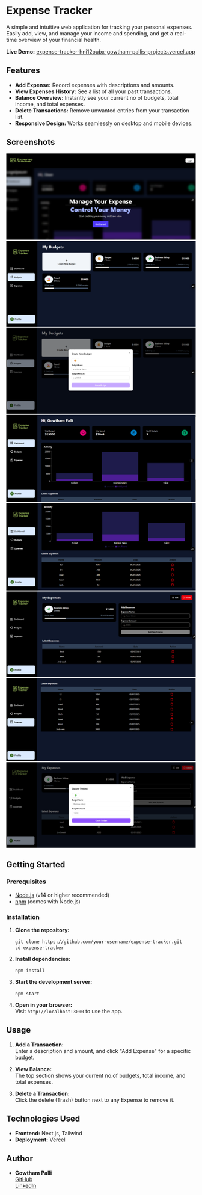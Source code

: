 # Expense Tracker

A simple and intuitive web application for tracking your personal expenses. Easily add, view, and manage your income and spending, and get a real-time overview of your financial health.

**Live Demo:** [expense-tracker-hni12oubx-gowtham-pallis-projects.vercel.app](https://expense-tracker-hni12oubx-gowtham-pallis-projects.vercel.app)

## Features

- **Add Expense:** Record expenses with descriptions and amounts.
- **View Expenses History:** See a list of all your past transactions.
- **Balance Overview:** Instantly see your current no of budgets, total income, and total expenses.
- **Delete Transactions:** Remove unwanted entries from your transaction list.
- **Responsive Design:** Works seamlessly on desktop and mobile devices.

## Screenshots

<!-- Add screenshots here if available -->
![Landing Page](public/LandingPage.png)
![Budgets Page](public/Budgets.png)
![Create Budget](public/CreateBudget.png)
![Dashboard Page](public/Dashboard.png)
![Dashboard2 Page](public/Dashboard2.png)
![Expense Page](public/Expense.png)
![ExpensesList Page](public/ExpensesList.png)
![Update Budget](public/UpdateBudget.png)

## Getting Started

### Prerequisites

- [Node.js](https://nodejs.org/) (v14 or higher recommended)
- [npm](https://www.npmjs.com/) (comes with Node.js)

### Installation

1. **Clone the repository:**
    ```
    git clone https://github.com/your-username/expense-tracker.git
    cd expense-tracker
    ```

2. **Install dependencies:**
    ```
    npm install
    ```

3. **Start the development server:**
    ```
    npm start
    ```

4. **Open in your browser:**  
   Visit `http://localhost:3000` to use the app.

## Usage

1. **Add a Transaction:**  
   Enter a description and amount, and click "Add Expense" for a specific budget.

2. **View Balance:**  
   The top section shows your current no.of budgets, total income, and total expenses.

3. **Delete a Transaction:**  
   Click the delete (Trash) button next to any Expense to remove it.

## Technologies Used

- **Frontend:** Next.js, Tailwind
- **Deployment:** Vercel

## Author

- **Gowtham Palli**  
  [GitHub](https://github.com/gowtham-palli)  
  [LinkedIn](https://www.linkedin.com/in/gowtham-palli/)

